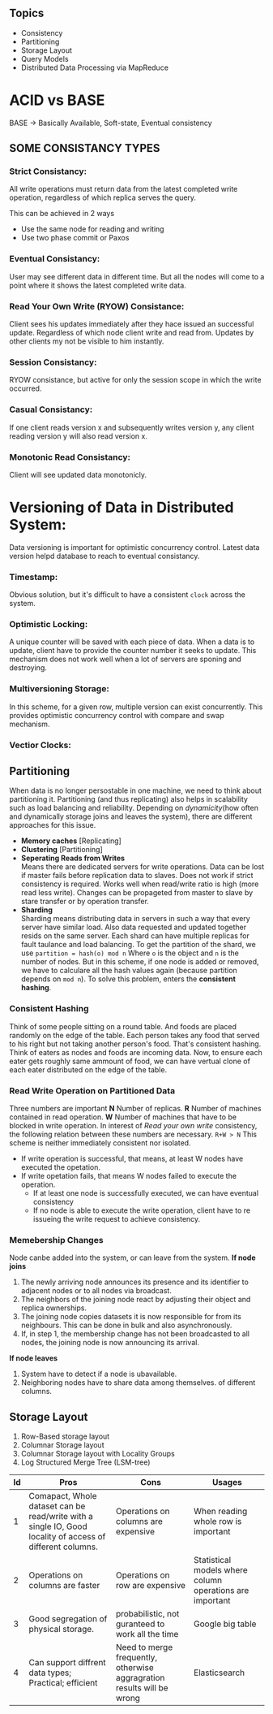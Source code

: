 ## Topics
- Consistency
- Partitioning
- Storage Layout
- Query Models
- Distributed Data Processing via MapReduce

# ACID vs BASE
BASE -> Basically Available, Soft-state, Eventual consistency

## SOME CONSISTANCY TYPES

### Strict Consistancy: 
All write operations must return data from the latest completed write operation, regardless of which replica serves the query.

This can be achieved in 2 ways
- Use the same node for reading and writing
- Use two phase commit or Paxos

### Eventual Consistancy:
User may see different data in different time. But all the nodes will come to a point where it shows the latest completed write data.

### Read Your Own Write (RYOW) Consistance:
Client sees his updates immediately after they hace issued an successful update. Regardless of which node client write and read from. Updates by other clients my not be visible to him instantly.

### Session Consistancy:
RYOW consistance, but active for only the session scope in which the write occurred.

### Casual Consistancy:
If one client reads version x and subsequently writes version y, any client reading version y will also read version x.

### Monotonic Read Consistancy:
Client will see updated data monotonicly.

# Versioning of Data in Distributed System:
Data versioning is important for optimistic concurrency control. Latest data version helpd database to reach to eventual consistancy.

### Timestamp:
Obvious solution, but it's difficult to have a consistent `clock` across the system.

### Optimistic Locking:
A unique counter will be saved with each piece of data. When a data is to update, client have to provide the counter number it seeks to update.
This mechanism does not work well when a lot of servers are sponing and destroying.

### Multiversioning Storage:
In this scheme, for a given row, multiple version can exist concurrently. This provides optimistic concurrency control with compare and swap mechanism. 

### Vectior Clocks:



## Partitioning
When data is no longer persostable in one machine, we need to think about partitioning it. Partitioning (and thus replicating) also helps in scalability such as load balancing and reliability. Depending on _dynamicity_(how often and dynamically storage joins and leaves the system), there are different approaches for this issue.
- **Memory caches** [Replicating]
- **Clustering** [Partitioning]
- **Seperating Reads from Writes** <br />
    Means there are dedicated servers for write operations. Data can be lost if master fails before replication data to slaves. 
    Does not work if strict consistency is required. Works well when read/write ratio is high (more read less write). 
    Changes can be propageted from master to slave by stare transfer or by operation transfer.
- **Sharding** <br />
    Sharding means distributing data in servers in such a way that every server have similar load. Also data requested and updated together     resids on the same server.
    Each shard can have multiple replicas for fault taulance and load balancing.
    To get the partition of the shard, we use `partition = hash(o) mod n`
    Where `o` is the object and `n` is the number of nodes.
    But in this scheme, if one node is added or removed, we have to calculare all the hash values again (because partition depends on `mod n`).
    To solve this problem, enters the **consistent hashing**. <br />

### Consistent Hashing
Think of some people sitting on a round table. And foods are placed randomly on the edge of the table.
Each person takes any food that served to his right but not taking another person's food. That's consistent hashing.
Think of eaters as nodes and foods are incoming data. Now, to ensure each eater gets roughly same ammount of food, we can have vertual clone of each eater distributed on the edge of the table. <br />

### Read Write Operation on Partitioned Data
Three numbers are important
**N** Number of replicas.
**R** Number of machines contained in read operation.
**W** Number of machines that have to be blocked in write operation.
In interest of *Read your own write* consistency, the following relation between these numbers are necessary.
                `R+W > N`
This scheme is neither immediately consistent nor isolated.
- If write operation is successful, that means, at least W nodes have executed the opetation.
- If write opetation fails, that means W nodes failed to execute the operation.
  - If at least one node is successfully executed, we can have eventual consistency
  - If no node is able to execute the write operation, client have to re issueing the write request to achieve consistency.

### Memebership Changes
Node canbe added into the system, or can leave from the system.
**If node joins**
1. The newly arriving node announces its presence and its identifier to adjacent nodes or to all nodes
via broadcast.
2. The neighbors of the joining node react by adjusting their object and replica ownerships.
3. The joining node copies datasets it is now responsible for from its neighbours. This can be done in bulk and also asynchronously.
4. If, in step 1, the membership change has not been broadcasted to all nodes, the joining node is now announcing its arrival.

**If node leaves**
1. System have to detect if a node is ubavailable.
2. Neighboring nodes have to share data among themselves.
of different columns.

## Storage Layout
1. Row-Based storage layout
2. Columnar Storage layout
3. Columnar Storage layout with Locality Groups
4. Log Structured Merge Tree (LSM-tree)

| Id   | Pros | Cons | Usages |
| ---- | ---- | ---- | ------- |
| 1 | Comapact, Whole dataset can be read/write with a single IO, Good locality of access of different columns. | Operations on columns are expensive | When reading whole row is important |
| 2 | Operations on columns are faster | Operations on row are expensive |  Statistical models where column operations are important |
| 3 | Good segregation of physical storage. | probabilistic, not guranteed to work all the time | Google big table |
| 4 | Can support diffrent data types; Practical; efficient | Need to merge frequently, otherwise aggragration results will be wrong | Elasticsearch |
